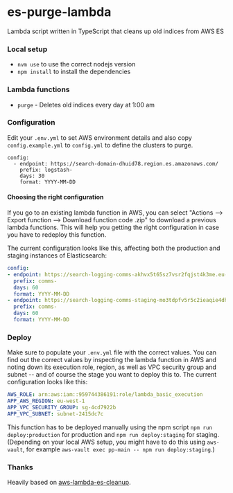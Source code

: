 # es-purge-lambda

Lambda script written in TypeScript that cleans up old indices from AWS ES

### Local setup
- `nvm use` to use the correct nodejs version
- `npm install` to install the dependencies

### Lambda functions

* `purge` - Deletes old indices every day at 1:00 am

### Configuration

Edit your `.env.yml` to set AWS environment details and also copy `config.example.yml` to `config.yml`
to define the clusters to purge.

```env
config:
  - endpoint: https://search-domain-dhuid78.region.es.amazonaws.com/
    prefix: logstash-
    days: 30
    format: YYYY-MM-DD
```

#### Choosing the right configuration

If you go to an existing lambda function in AWS, you can select "Actions --> Export function --> Download function code .zip" to download a previous lambda functions. This will help you getting the right configuration in case you have to redeploy this function.

The current configuration looks like this, affecting both the production and staging instances of Elasticsearch:

```yml
config:
- endpoint: https://search-logging-comms-akhvx5t65sz7vsr2fqjst4k3me.eu-west-1.es.amazonaws.com/
  prefix: comms-
  days: 60
  format: YYYY-MM-DD
- endpoint: https://search-logging-comms-staging-mo3tdpfv5r5c2ieaqie4dh4fra.eu-west-1.es.amazonaws.com/
  prefix: comms-
  days: 60
  format: YYYY-MM-DD
```


### Deploy

Make sure to populate your `.env.yml` file with the correct values. You can find out the correct values by inspecting the lambda function in AWS and noting down its execution role, region, as well as VPC security group and subnet -- and of course the stage you want to deploy this to. The current configuration looks like this:

```yml
AWS_ROLE: arn:aws:iam::959744386191:role/lambda_basic_execution
APP_AWS_REGION: eu-west-1
APP_VPC_SECURITY_GROUP: sg-4cd7922b
APP_VPC_SUBNET: subnet-2415dc7c
```

This function has to be deployed manually using the npm script `npm run deploy:production` for production and `npm run deploy:staging` for staging. (Depending on your local AWS setup, you might have to do this using `aws-vault`, for example `aws-vault exec pp-main -- npm run deploy:staging`.)

### Thanks

Heavily based on [aws-lambda-es-cleanup](https://github.com/cloudreach/aws-lambda-es-cleanup).
